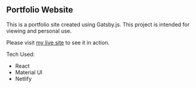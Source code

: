 ## Portfolio Website

This is a portfolio site created using Gatsby.js. This project is intended for viewing and personal use.

Please visit [my live site](https://www.rodneycoyer.com) to see it in action.


Tech Used:
* React
* Material UI
* Netlify